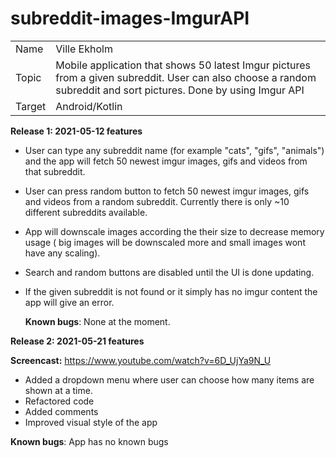 # subreddit-images-ImgurAPI

|                  |                                                                                                                                                                                                                                                                            |
| ---------------- | -------------------------------------------------------------------------------------------------------------------------------------------------------------------------------------------------------------------------------------------------------------------------- |
| Name             | Ville Ekholm                                                                                                                                                                                                                                                              |
| Topic            | Mobile application that shows 50 latest Imgur pictures from a given subreddit. User can also choose a random subreddit and sort pictures. Done by using Imgur API |
| Target           | Android/Kotlin                                                                                                                                                                                                                                                              |

**Release 1: 2021-05-12 features**


  - User can type any subreddit name (for example "cats", "gifs", "animals") and the app will fetch 50 newest imgur images, gifs and videos from that subreddit.
  - User can press random button to fetch 50 newest imgur images, gifs and videos from a random subreddit. Currently there is only ~10 different subreddits available.
  - App will downscale images according the their size to decrease memory usage ( big images will be downscaled more and small images wont have any scaling).
  - Search and random buttons are disabled until the UI is done updating.
  - If the given subreddit is not found or it simply has no imgur content the app will give an error.

    **Known bugs**: None at the moment.



  
**Release 2: 2021-05-21 features**
  
  
  **Screencast:** https://www.youtube.com/watch?v=6D_UjYa9N_U
  
  - Added a dropdown menu where user can choose how many items are shown at a time.
  - Refactored code
  - Added comments
  - Improved visual style of the app

  **Known bugs**: App has no known bugs
